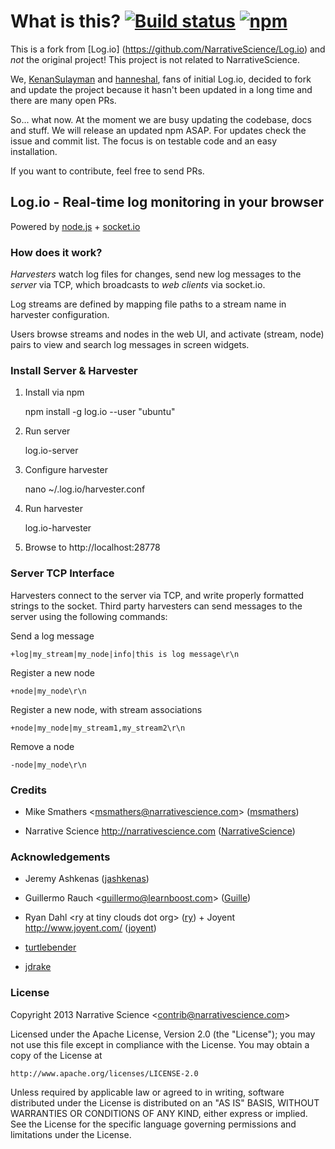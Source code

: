 What is this? [![Build status](https://img.shields.io/travis/perint/log.io-ng.svg)](https://travis-ci.org/perint/log.io-ng) [![npm](https://img.shields.io/npm/v/log.io-ng.svg)](https://www.npmjs.com/package/log.io-ng)
=================================================

This is a fork from  [Log.io] (https://github.com/NarrativeScience/Log.io) and *not*
the original project! This project is not related to NarrativeScience.

We, [KenanSulayman](https://github.com/KenanSulayman/) and [hanneshal](https://github.com/hanneshal/), fans of initial Log.io, decided
to fork and update the project because it hasn't been updated in a long time
and there are many open PRs.

So... what now. At the moment we are busy updating the codebase, docs and stuff.
We will release an updated npm ASAP. For updates check the issue and commit list.
The focus is on testable code and an easy installation.

If you want to contribute, feel free to send PRs.



## Log.io - Real-time log monitoring in your browser


Powered by [node.js](http://nodejs.org) + [socket.io](http://socket.io)

### How does it work?

*Harvesters* watch log files for changes, send new log messages to the *server* via TCP, which broadcasts to *web clients* via socket.io.

Log streams are defined by mapping file paths to a stream name in harvester configuration.

Users browse streams and nodes in the web UI, and activate (stream, node) pairs to view and search log messages in screen widgets.

### Install Server & Harvester

1) Install via npm

    npm install -g log.io --user "ubuntu"

2) Run server

    log.io-server

3) Configure harvester

    nano ~/.log.io/harvester.conf

4) Run harvester

    log.io-harvester

5) Browse to http://localhost:28778

### Server TCP Interface

Harvesters connect to the server via TCP, and write properly formatted strings to the socket.  Third party harvesters can send messages to the server using the following commands:

Send a log message

    +log|my_stream|my_node|info|this is log message\r\n

Register a new node

    +node|my_node\r\n

Register a new node, with stream associations

    +node|my_node|my_stream1,my_stream2\r\n

Remove a node

    -node|my_node\r\n

### Credits

- Mike Smathers &lt;msmathers@narrativescience.com&gt; ([msmathers](http://github.com/msmathers))

- Narrative Science http://narrativescience.com ([NarrativeScience](http://github.com/NarrativeScience))

### Acknowledgements

- Jeremy Ashkenas ([jashkenas](https://github.com/jashkenas))

- Guillermo Rauch &lt;guillermo@learnboost.com&gt; ([Guille](http://github.com/guille))

- Ryan Dahl &lt;ry at tiny clouds dot org&gt; ([ry](https://github.com/ry)) + Joyent http://www.joyent.com/ ([joyent](https://github.com/joyent/))

- [turtlebender](http://github.com/turtlebender)

- [jdrake](http://github.com/jdrake)

### License

Copyright 2013 Narrative Science &lt;contrib@narrativescience.com&gt;

Licensed under the Apache License, Version 2.0 (the "License");
you may not use this file except in compliance with the License.
You may obtain a copy of the License at

    http://www.apache.org/licenses/LICENSE-2.0

Unless required by applicable law or agreed to in writing, software
distributed under the License is distributed on an "AS IS" BASIS,
WITHOUT WARRANTIES OR CONDITIONS OF ANY KIND, either express or implied.
See the License for the specific language governing permissions and
limitations under the License.
